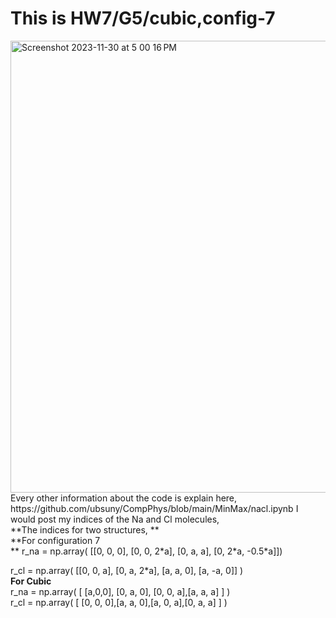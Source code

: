 # This is HW7/G5/cubic,config-7 
<img width="723" alt="Screenshot 2023-11-30 at 5 00 16 PM" src="https://github.com/uarif/23-Homework7G5/assets/13534352/a3114580-6d97-4288-a067-ad7468ec8a44">
Every other information about the code is explain here,
https://github.com/ubsuny/CompPhys/blob/main/MinMax/nacl.ipynb
I would post my indices of the Na and Cl molecules,<br>
**The indices for two structures, **<br>
**For configuration 7 <br>**
r_na = np.array( [[0, 0, 0], [0, 0, 2*a], [0, a, a], [0, 2*a, -0.5*a]]) <br>

r_cl = np.array( [[0, 0, a], [0, a, 2*a], [a, a, 0], [a, -a, 0]] )<br>
**For Cubic**<br>
r_na = np.array( [ [a,0,0], [0, a, 0], [0, 0, a],[a, a, a] ] )<br>
r_cl = np.array( [ [0, 0, 0],[a, a, 0],[a, 0, a],[0, a, a] ] )<br>


